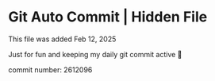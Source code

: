# Git Auto Commit | Hidden File

This file was added Feb 12, 2025

Just for fun and keeping my daily git commit active 🤪

commit number: 2612096

